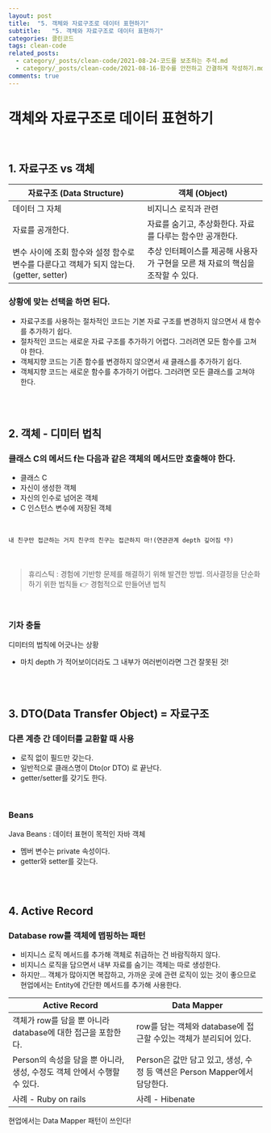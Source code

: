 ```yaml
---
layout: post
title:  "5. 객체와 자료구조로 데이터 표현하기"
subtitle:   "5. 객체와 자료구조로 데이터 표현하기"
categories: 클린코드
tags: clean-code
related_posts:
  - category/_posts/clean-code/2021-08-24-코드를 보조하는 주석.md
  - category/_posts/clean-code/2021-08-16-함수를 안전하고 간결하게 작성하기.md
comments: true
---
```

# 객체와 자료구조로 데이터 표현하기
<br>

## 1. 자료구조 vs 객체

|자료구조 (Data Structure)|객체 (Object)|
|---|---|
|데이터 그 자체|비지니스 로직과 관련|
|자료를 공개한다.|자료를 숨기고, 추상화한다. 자료를 다루는 함수만 공개한다.|
|변수 사이에 조회 함수와 설정 함수로 변수를 다룬다고 객체가 되지 않는다.(getter, setter)|추상 인터페이스를 제공해 사용자가 구현을 모른 채 자료의 핵심을 조작할 수 있다.|

### 상황에 맞는 선택을 하면 된다.
- 자료구조를 사용하는 절차적인 코드는 기본 자료 구조를 변경하지 않으면서 새 함수를 추가하기 쉽다.
- 절차적인 코드는 새로운 자료 구조를 추가하기 어렵다. 그러려면 모든 함수를 고쳐야 한다.
- 객체지향 코드는 기존 함수를 변경하지 않으면서 새 클래스를 추가하기 쉽다.
- 객체지향 코드는 새로운 함수를 추가하기 어렵다. 그러려면 모든 클래스를 고쳐야 한다.


<br><br>

## 2. 객체 - 디미터 법칙
### 클래스 C의 메서드 f는 다음과 같은 객체의 메서드만 호출해야 한다.

- 클래스 C
- 자신이 생성한 객체
- 자신의 인수로 넘어온 객체
- C 인스턴스 변수에 저장된 객체

<br>

`내 친구만 접근하는 거지 친구의 친구는 접근하지 마!(연관관계 depth 깊어짐 👎)`

<br>

> 휴리스틱 : 경험에 기반항 문제를 해결하기 위해 발견한 방법. 의사결정을 단순화하기 위한 법칙들 👉 경험적으로 만들어낸 법칙

<br>

### 기차 충돌
디미터의 법칙에 어긋나는 상황
- 마치 depth 가  적어보이더라도 그 내부가 여러번이라면 그건 잘못된 것!

<br><br>

## 3. DTO(Data Transfer Object) = 자료구조
### 다른 계층 간 데이터를 교환할 때 사용
- 로직 없이 필드만 갖는다.
- 일반적으로 클래스명이 Dto(or DTO) 로 끝난다.
- getter/setter를 갖기도 한다.

<br>

### Beans
Java Beans : 데이터 표현이 목적인 자바 객체
- 멤버 변수는 private 속성이다.
- getter와 setter를 갖는다.

<br><br>

## 4. Active Record
### Database row를 객체에 맵핑하는 패턴
- 비지니스 로직 메서드를 추가해 객체로 취급하는 건 바람직하지 않다.
- 비지니스 로직을 담으면서 내부 자료를 숨기는 객체는 따로 생성한다.
- 하지만... 객체가 많아지면 복잡하고, 가까운 곳에 관련 로직이 있는 것이 좋으므로 현업에서는 Entity에 간단한 메서드를 추가해 사용한다.


|Active Record|Data Mapper|
|------|---|
|객체가 row를 담을 뿐 아니라 database에 대한 접근을 포함한다.|row를 담는 객체와 database에 접근할 수있는 객체가 분리되어 있다.|
|Person의 속성을 담을 뿐 아니라, 생성, 수정도 객체 안에서 수행할 수 있다.|Person은 값만 담고 있고, 생성, 수정 등 액션은 Person Mapper에서 담당한다.|
|사례 - Ruby on rails|사례 - Hibenate|

현업에서는 Data Mapper 패턴이 쓰인다!
